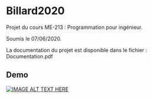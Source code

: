 # Billard2020
Projet du cours ME-213 : Programmation pour ingénieur. 

Soumis le 07/06/2020. 

La documentation du projet est disponible dans le fichier : Documentation.pdf

## Demo

[![IMAGE ALT TEXT HERE](https://github.com/TemryL/Billard_2020/blob/main/demo.gif)](https://github.com/TemryL/Billard_2020/blob/main)

